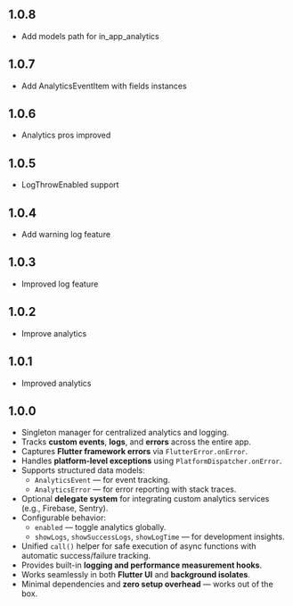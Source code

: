 ## 1.0.8

* Add models path for in_app_analytics

## 1.0.7

* Add AnalyticsEventItem with fields instances

## 1.0.6

* Analytics pros improved

## 1.0.5

* LogThrowEnabled support

## 1.0.4

- Add warning log feature

## 1.0.3

- Improved log feature

## 1.0.2

- Improve analytics

## 1.0.1

- Improved analytics

## 1.0.0

- Singleton manager for centralized analytics and logging.
- Tracks **custom events**, **logs**, and **errors** across the entire app.
- Captures **Flutter framework errors** via `FlutterError.onError`.
- Handles **platform-level exceptions** using `PlatformDispatcher.onError`.
- Supports structured data models:
    - `AnalyticsEvent` — for event tracking.
    - `AnalyticsError` — for error reporting with stack traces.
- Optional **delegate system** for integrating custom analytics services (e.g., Firebase, Sentry).
- Configurable behavior:
    - `enabled` — toggle analytics globally.
    - `showLogs`, `showSuccessLogs`, `showLogTime` — for development insights.
- Unified `call()` helper for safe execution of async functions with automatic success/failure
  tracking.
- Provides built-in **logging and performance measurement hooks**.
- Works seamlessly in both **Flutter UI** and **background isolates**.
- Minimal dependencies and **zero setup overhead** — works out of the box.


